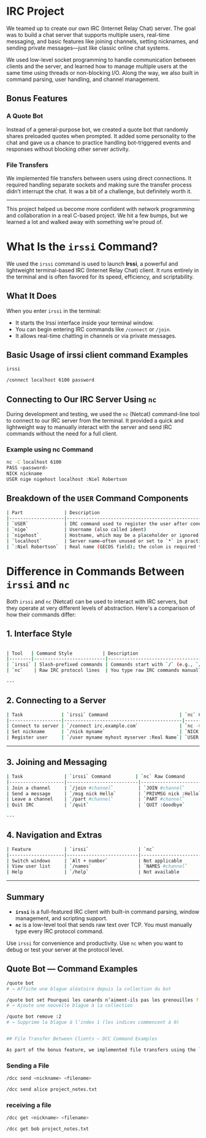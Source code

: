 # IRC Project

We teamed up to create our own IRC (Internet Relay Chat) server. The goal was to build a chat server that supports multiple users, real-time messaging, and basic features like joining channels, setting nicknames, and sending private messages—just like classic online chat systems.

We used low-level socket programming to handle communication between clients and the server, and learned how to manage multiple users at the same time using threads or non-blocking I/O. Along the way, we also built in command parsing, user handling, and channel management.

## Bonus Features

### A Quote Bot
Instead of a general-purpose bot, we created a quote bot that randomly shares preloaded quotes when prompted. It added some personality to the chat and gave us a chance to practice handling bot-triggered events and responses without blocking other server activity.

### File Transfers
We implemented file transfers between users using direct connections. It required handling separate sockets and making sure the transfer process didn’t interrupt the chat. It was a bit of a challenge, but definitely worth it.

---

This project helped us become more confident with network programming and collaboration in a real C-based project. We hit a few bumps, but we learned a lot and walked away with something we’re proud of.



# What Is the `irssi` Command?

We used the `irssi` command is used to launch **Irssi**, a powerful and lightweight terminal-based IRC (Internet Relay Chat) client. It runs entirely in the terminal and is often favored for its speed, efficiency, and scriptability.

## What It Does

When you enter `irssi` in the terminal:

- It starts the Irssi interface inside your terminal window.
- You can begin entering IRC commands like `/connect` or `/join`.
- It allows real-time chatting in channels or via private messages.

## Basic Usage of irssi client command Examples

```bash
irssi

/connect localhost 6100 password
```

## Connecting to Our IRC Server Using `nc`

During development and testing, we used the `nc` (Netcat) command-line tool to connect to our IRC server from the terminal. It provided a quick and lightweight way to manually interact with the server and send IRC commands without the need for a full client.

### Example using nc Command

```bash
nc -C localhost 6100
PASS <password>
NICK nickname
USER nige nigehost localhost :Niel Robertson
```
## Breakdown of the `USER` Command Components

```bash
| Part               | Description                                                                 |
|--------------------|-----------------------------------------------------------------------------|
| `USER`             | IRC command used to register the user after connecting to the server        |
| `nige`             | Username (also called ident)                                                 |
| `nigehost`         | Hostname, which may be a placeholder or ignored by some IRC servers          |
| `localhost`        | Server name—often unused or set to `*` in practice                          |
| `:Niel Robertson`  | Real name (GECOS field); the colon is required to allow spaces in the text  |

```


# Difference in Commands Between `irssi` and `nc`

Both `irssi` and `nc` (Netcat) can be used to interact with IRC servers, but they operate at very different levels of abstraction. Here's a comparison of how their commands differ:

## 1. Interface Style

```bash

| Tool   | Command Style           | Description                                      |
|--------|--------------------------|--------------------------------------------------|
| `irssi` | Slash-prefixed commands | Commands start with `/` (e.g., `/join`, `/msg`)  |
| `nc`    | Raw IRC protocol lines  | You type raw IRC commands manually (e.g., `NICK`, `USER`) |

---
```
## 2. Connecting to a Server

```bash
| Task              | `irssi` Command                          | `nc` Command Example                      |
|-------------------|-------------------------------------------|-------------------------------------------|
| Connect to server | `/connect irc.example.com`               | `nc -C irc.example.com 6667`              |
| Set nickname      | `/nick myname`                           | `NICK myname` (typed manually)            |
| Register user     | `/user myname myhost myserver :Real Name`| `USER myname myhost myserver :Real Name`  |

```
---

## 3. Joining and Messaging

```bash
| Task               | `irssi` Command         | `nc` Raw Command                  |
|--------------------|--------------------------|-----------------------------------|
| Join a channel     | `/join #channel`         | `JOIN #channel`                   |
| Send a message     | `/msg nick Hello`        | `PRIVMSG nick :Hello`             |
| Leave a channel    | `/part #channel`         | `PART #channel`                   |
| Quit IRC           | `/quit`                  | `QUIT :Goodbye`                   |

---
```
## 4. Navigation and Extras

```bash
| Feature            | `irssi`                  | `nc`                              |
|--------------------|--------------------------|-----------------------------------|
| Switch windows     | `Alt + number`           | Not applicable                    |
| View user list     | `/names`                 | `NAMES #channel`                  |
| Help               | `/help`                  | Not available                     |
```
---

## Summary

- **`irssi`** is a full-featured IRC client with built-in command parsing, window management, and scripting support.
- **`nc`** is a low-level tool that sends raw text over TCP. You must manually type every IRC protocol command.

Use `irssi` for convenience and productivity. Use `nc` when you want to debug or test your server at the protocol level.


## Quote Bot — Command Examples

```bash
/quote bot
# → Affiche une blague aléatoire depuis la collection du bot

/quote bot set Pourquoi les canards n’aiment-ils pas les grenouilles ? Parce qu’elles les cuassent !
# → Ajoute une nouvelle blague à la collection

/quote bot remove :2
# → Supprime la blague à l’index 1 (les indices commencent à 0)


## File Transfer Between Clients — DCC Command Examples

As part of the bonus feature, we implemented file transfers using the `/dcc` command. This allows clients to send and receive files directly, bypassing the IRC server.
```
### Sending a File

```bash
/dcc send <nickname> <filename>

/dcc send alice project_notes.txt

```

### receiving a file

```bash
/dcc get <nickname> <filename>

/dcc get bob project_notes.txt

```



